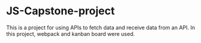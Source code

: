 # JS-Capstone-project
This is a project for using APIs to fetch data and receive data from an API. In this project, webpack and kanban board were used.
